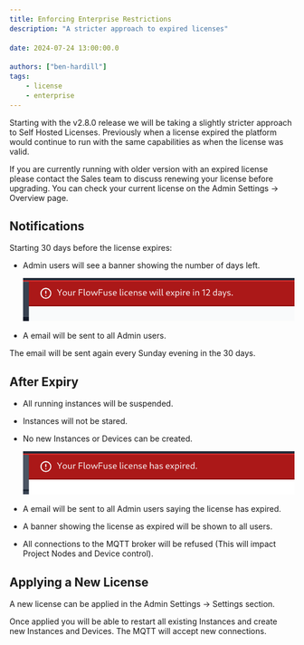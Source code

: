 ```yaml
---
title: Enforcing Enterprise Restrictions
description: "A stricter approach to expired licenses"

date: 2024-07-24 13:00:00.0

authors: ["ben-hardill"]
tags:
    - license
    - enterprise
---
```


Starting with the v2.8.0 release we will be taking a slightly stricter 
approach to Self Hosted Licenses. Previously when a license expired the
platform would continue to run with the same capabilities as when the
license was valid.

If you are currently running with older version with an expired license
please contact the Sales team to discuss renewing your license before 
upgrading. You can check your current license on the 
Admin Settings -> Overview page.

## Notifications

Starting 30 days before the license expires:

- Admin users will see a banner showing the number of days left.

   ![expiring banner](images/expiring-banner.png)
- A email will be sent to all Admin users.

The email will be sent again every Sunday evening in the 30 days.

## After Expiry

- All running instances will be suspended.
- Instances will not be stared.
- No new Instances or Devices can be created.

   ![expired banner](images/expired-banner.png)
- A email will be sent to all Admin users saying the license has expired.
- A banner showing the license as expired will be shown to all users.
- All connections to the MQTT broker will be refused (This will impact 
Project Nodes and Device control).

## Applying a New License

A new license can be applied in the Admin Settings -> Settings section.

Once applied you will be able to restart all existing Instances and 
create new Instances and Devices. The MQTT will accept new connections.